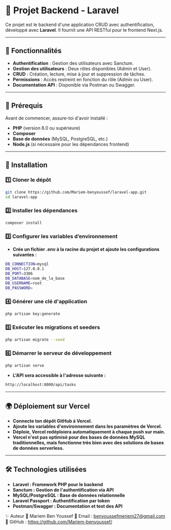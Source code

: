 # 📌 Projet Backend - Laravel

Ce projet est le backend d'une application CRUD avec authentification, développé avec **Laravel**. Il fournit une API RESTful pour le frontend Next.js.

---

## 🚀 Fonctionnalités

- **Authentification** : Gestion des utilisateurs avec Sanctum.
- **Gestion des utilisateurs** : Deux rôles disponibles (Admin et User).
- **CRUD** : Création, lecture, mise à jour et suppression de tâches.
- **Permissions** : Accès restreint en fonction du rôle (Admin ou User).
- **Documentation API** : Disponible via Postman ou Swagger.

---

## 📌 Prérequis

Avant de commencer, assure-toi d'avoir installé :

- **PHP** (version 8.0 ou supérieure)
- **Composer**
- **Base de données** (MySQL, PostgreSQL, etc.)
- **Node.js** (si nécessaire pour les dépendances frontend)

---

## 🔧 Installation

### 1️⃣ Cloner le dépôt

```bash
git clone https://github.com/Mariem-benyoussef/laravel-app.git
cd laravel-app
```

### 2️⃣ Installer les dépendances

```bash
composer install
```

### 3️⃣ Configurer les variables d’environnement
- **Crée un fichier .env à la racine du projet et ajoute les configurations suivantes :**

```bash
DB_CONNECTION=mysql
DB_HOST=127.0.0.1
DB_PORT=3306
DB_DATABASE=nom_de_la_base
DB_USERNAME=root
DB_PASSWORD=
```

### 4️⃣ Générer une clé d'application

```bash
php artisan key:generate
```

### 5️⃣ Exécuter les migrations et seeders

```bash
php artisan migrate --seed
```

### 6️⃣ Démarrer le serveur de développement

```bash
php artisan serve
```
- **L'API sera accessible à l'adresse suivante :**

```bash
http://localhost:8000/api/tasks
```

---

## 🌍 Déploiement sur Vercel
- **Connecte ton dépôt GitHub à Vercel.**
- **Ajoute les variables d'environnement dans les paramètres de Vercel.**
- **Déploie, Vercel redéploiera automatiquement à chaque push sur main.**
- **Vercel n'est pas optimisé pour des bases de données MySQL traditionnelles, mais fonctionne très bien avec des solutions de bases de données serverless.**

---

## 🛠 Technologies utilisées
- **Laravel : Framework PHP pour le backend**
- **Sanctum : Gestion de l'authentification via API**
- **MySQL/PostgreSQL : Base de données relationnelle**
- **Laravel Passport : Authentification par token**
- **Postman/Swagger : Documentation et test des API**

✨ Auteur 👤 Mariem Ben Youssef 📧 Email : benyoussefmeriem27@gmail.com 🔗 GitHub : https://github.com/Mariem-benyoussef/


